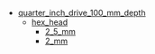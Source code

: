 * [quarter_inch_drive_100_mm_depth](quarter_inch_drive_100_mm_depth)
  * [hex_head](quarter_inch_drive_100_mm_depth/hex_head)
    * [2_5_mm](quarter_inch_drive_100_mm_depth/hex_head/2_5_mm)
    * [2_mm](quarter_inch_drive_100_mm_depth/hex_head/2_mm)
